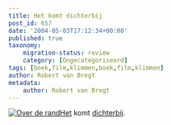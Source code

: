 ```yaml
---
title: Het komt dichterbij
post_id: 657
date: '2004-05-03T17:12:34+00:00'
published: true
taxonomy:
    migration-status: review
    category: [Ongecategoriseerd]
tags: [boek,film,klimmen,boek,film,klimmen]
author: Robert van Bregt
metadata:
    author: Robert van Bregt
---
```

[![Over de rand](https://bol.com/imgbase0/thumb/BOOKCOVER/FC/9/0/3/8/8/9038890788.gif)](http://clk.tradedoubler.com/click?a=1703208&p=67859&g=17297694&epi=1001004005971235)[Het](/2004/04/26/een-ogenblik-geduld-aub/) komt [dichterbij](http://www.cineramabios.nl/cinerama/film.php?id=356&agenda_id=218).